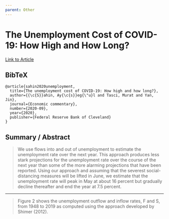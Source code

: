```yaml
---
parent: Other
---
```


# The Unemployment Cost of COVID-19: How High and How Long?

[Link to Article](https://www.clevelandfed.org/publications/economic-commentary/2020/ec-202009-unemployment-costs-of-covid)

## BibTeX
```
@article{sahin2020unemployment,
  title={The unemployment cost of COVID-19: How high and how long?},
  author={{\c{S}}ahin, Ay{\c{s}}eg{\"u}l and Tasci, Murat and Yan, Jin},
  journal={Economic commentary},
  number={2020-09},
  year={2020},
  publisher={Federal Reserve Bank of Cleveland}
}
```


## Summary / Abstract

> We use flows into and out of unemployment to estimate the unemployment rate over the next year. This approach produces less stark projections for the unemployment rate over the course of the next year than some of the more alarming projections that have been reported. Using our approach and assuming that the severest social-distancing measures will be lifted in June, we estimate that the unemployment rate will peak in May at about 16 percent but gradually decline thereafter and end the year at 7.5 percent.



---

> Figure 2 shows the unemployment outflow and inflow rates, F and S, from 1948 to 2019 as computed using the approach developed by Shimer (2012). 
